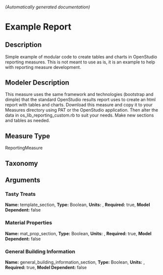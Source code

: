 

###### (Automatically generated documentation)

# Example Report

## Description
Simple example of modular code to create tables and charts in OpenStudio reporting measures. This is not meant to use as is, it is an example to help with reporting measure development.

## Modeler Description
This measure uses the same framework and technologies (bootstrap and dimple) that the standard OpenStudio results report uses to create an html report with tables and charts. Download this measure and copy it to your Measures directory using PAT or the OpenStudio application. Then alter the data in os_lib_reporting_custom.rb to suit your needs. Make new sections and tables as needed.

## Measure Type
ReportingMeasure

## Taxonomy


## Arguments


### Tasty Treats

**Name:** template_section,
**Type:** Boolean,
**Units:** ,
**Required:** true,
**Model Dependent:** false

### Material Properties

**Name:** mat_prop_section,
**Type:** Boolean,
**Units:** ,
**Required:** true,
**Model Dependent:** false

### General Building Information

**Name:** general_building_information_section,
**Type:** Boolean,
**Units:** ,
**Required:** true,
**Model Dependent:** false




